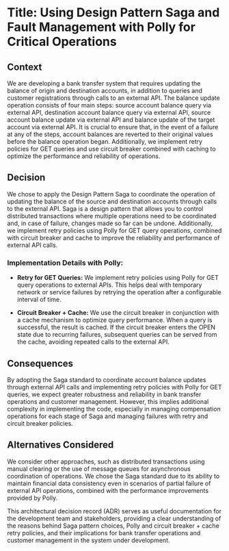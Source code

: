 # Title: Using Design Pattern Saga and Fault Management with Polly for Critical Operations

## Context
We are developing a bank transfer system that requires updating the balance of origin and destination accounts, in addition to queries and customer registrations through calls to an external API. The balance update operation consists of four main steps: source account balance query via external API, destination account balance query via external API, source account balance update via external API and balance update of the target account via external API. It is crucial to ensure that, in the event of a failure at any of the steps, account balances are reverted to their original values ​​before the balance operation began. Additionally, we implement retry policies for GET queries and use circuit breaker combined with caching to optimize the performance and reliability of operations.

## Decision
We chose to apply the Design Pattern Saga to coordinate the operation of updating the balance of the source and destination accounts through calls to the external API. Saga is a design pattern that allows you to control distributed transactions where multiple operations need to be coordinated and, in case of failure, changes made so far can be undone. Additionally, we implement retry policies using Polly for GET query operations, combined with circuit breaker and cache to improve the reliability and performance of external API calls.

### Implementation Details with Polly:
- **Retry for GET Queries:** We implement retry policies using Polly for GET query operations to external APIs. This helps deal with temporary network or service failures by retrying the operation after a configurable interval of time.

- **Circuit Breaker + Cache:** We use the circuit breaker in conjunction with a cache mechanism to optimize query performance. When a query is successful, the result is cached. If the circuit breaker enters the OPEN state due to recurring failures, subsequent queries can be served from the cache, avoiding repeated calls to the external API.

## Consequences
By adopting the Saga standard to coordinate account balance updates through external API calls and implementing retry policies with Polly for GET queries, we expect greater robustness and reliability in bank transfer operations and customer management. However, this implies additional complexity in implementing the code, especially in managing compensation operations for each stage of Saga and managing failures with retry and circuit breaker policies.

## Alternatives Considered
We consider other approaches, such as distributed transactions using manual clearing or the use of message queues for asynchronous coordination of operations. We chose the Saga standard due to its ability to maintain financial data consistency even in scenarios of partial failure of external API operations, combined with the performance improvements provided by Polly.

This architectural decision record (ADR) serves as useful documentation for the development team and stakeholders, providing a clear understanding of the reasons behind Saga pattern choices, Polly and circuit breaker + cache retry policies, and their implications for bank transfer operations and customer management in the system under development.
